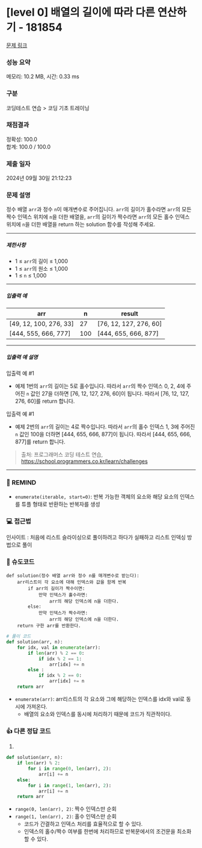 # [level 0] 배열의 길이에 따라 다른 연산하기 - 181854 

[문제 링크](https://school.programmers.co.kr/learn/courses/30/lessons/181854) 

### 성능 요약

메모리: 10.2 MB, 시간: 0.33 ms

### 구분

코딩테스트 연습 > 코딩 기초 트레이닝

### 채점결과

정확성: 100.0<br/>합계: 100.0 / 100.0

### 제출 일자

2024년 09월 30일 21:12:23

### 문제 설명

<p>정수 배열 <code>arr</code>과 정수 <code>n</code>이 매개변수로 주어집니다. <code>arr</code>의 길이가 홀수라면 <code>arr</code>의 모든 짝수 인덱스 위치에 <code>n</code>을 더한 배열을, <code>arr</code>의 길이가 짝수라면 <code>arr</code>의 모든 홀수 인덱스 위치에 <code>n</code>을 더한 배열을 return 하는 solution 함수를 작성해 주세요.</p>

<hr>

<h5>제한사항</h5>

<ul>
<li>1 ≤ <code>arr</code>의 길이 ≤ 1,000</li>
<li>1 ≤ <code>arr</code>의 원소 ≤ 1,000</li>
<li>1 ≤ <code>n</code> ≤ 1,000</li>
</ul>

<hr>

<h5>입출력 예</h5>
<table class="table">
        <thead><tr>
<th>arr</th>
<th>n</th>
<th>result</th>
</tr>
</thead>
        <tbody><tr>
<td>[49, 12, 100, 276, 33]</td>
<td>27</td>
<td>[76, 12, 127, 276, 60]</td>
</tr>
<tr>
<td>[444, 555, 666, 777]</td>
<td>100</td>
<td>[444, 655, 666, 877]</td>
</tr>
</tbody>
      </table>
<hr>

<h5>입출력 예 설명</h5>

<p>입출력 예 #1</p>

<ul>
<li>예제 1번의 <code>arr</code>의 길이는 5로 홀수입니다. 따라서 <code>arr</code>의 짝수 인덱스 0, 2, 4에 주어진 <code>n</code> 값인 27을 더하면 [76, 12, 127, 276, 60]이 됩니다. 따라서 [76, 12, 127, 276, 60]를 return 합니다.</li>
</ul>

<p>입출력 예 #1</p>

<ul>
<li>예제 2번의 <code>arr</code>의 길이는 4로 짝수입니다. 따라서 <code>arr</code>의 홀수 인덱스 1, 3에 주어진 <code>n</code> 값인 100을 더하면 [444, 655, 666, 877]이 됩니다. 따라서 [444, 655, 666, 877]를 return 합니다.</li>
</ul>


> 출처: 프로그래머스 코딩 테스트 연습, https://school.programmers.co.kr/learn/challenges
---
### 🤔 REMIND
- `enumerate(iterable, start=0)`: 반복 가능한 객체의 요소와 해당 요소의 인덱스를 튜플 형태로 반환하는 반복자를 생성

### 💻 접근법
인사이트 : 처음에 리스트 슬라이싱으로 풀이하려고 하다가 실패하고 리스트 인덱싱 방법으로 풀이

### 📝 슈도코드
```
def solution(정수 배열 arr와 정수 n를 매개변수로 받는다):
    arr리스트이 각 요소에 대해 인덱스와 값을 함께 반복
        if arr의 길이가 짝수이면:
            만약 인덱스가 홀수라면:
                arr의 해당 인덱스에 n을 더한다.
        else:
            만약 인덱스가 짝수라면:
                arr의 해당 인덱스에 n을 더한다.
    return 구한 arr를 반환한다.
```
```python
# 풀이 코드
def solution(arr, n):
    for idx, val in enumerate(arr):
        if len(arr) % 2 == 0:
            if idx % 2 == 1:
                arr[idx] += n
        else :
            if idx % 2 == 0:
                arr[idx] += n
    return arr
```
- `enumerate(arr)`: arr리스트의 각 요소와 그에 해당하는 인덱스를 idx와 val로 동시에 가져온다.
    - 배열의 요소와 인덱스를 동시에 처리하기 때문에 코드가 직관적이다.

### 👍 다른 정답 코드
1.
```python
def solution(arr, n):
    if len(arr) % 2:
        for i in range(0, len(arr), 2):
            arr[i] += n
    else:
        for i in range(1, len(arr), 2):
            arr[i] += n
    return arr
```
- `range(0, len(arr), 2)`: 짝수 인덱스만 순회
- `range(1, len(arr), 2)`: 홀수 인덱스만 순회
    - 코드가 간결하고 인덱스 처리를 효율적으로 할 수 있다.
    - 인덱스의 홀수/짝수 여부를 한번에 처리하므로 반복문에서의 조건문을 최소화할 수 있다.
